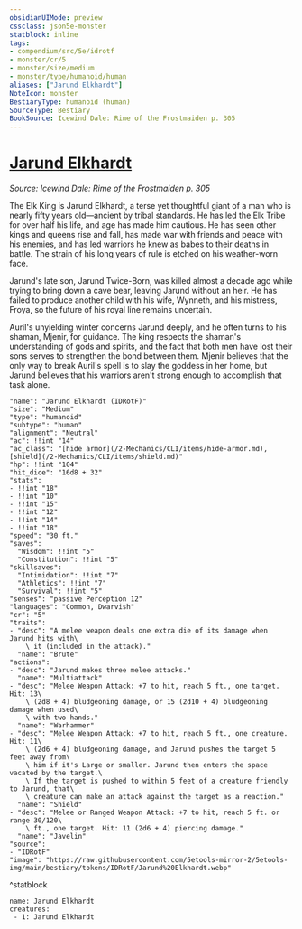 ```yaml
---
obsidianUIMode: preview
cssclass: json5e-monster
statblock: inline
tags:
- compendium/src/5e/idrotf
- monster/cr/5
- monster/size/medium
- monster/type/humanoid/human
aliases: ["Jarund Elkhardt"]
NoteIcon: monster
BestiaryType: humanoid (human)
SourceType: Bestiary
BookSource: Icewind Dale: Rime of the Frostmaiden p. 305
---
```

# [Jarund Elkhardt](2-Mechanics/CLI/bestiary/npc/jarund-elkhardt-idrotf.md)
*Source: Icewind Dale: Rime of the Frostmaiden p. 305*  

The Elk King is Jarund Elkhardt, a terse yet thoughtful giant of a man who is nearly fifty years old—ancient by tribal standards. He has led the Elk Tribe for over half his life, and age has made him cautious. He has seen other kings and queens rise and fall, has made war with friends and peace with his enemies, and has led warriors he knew as babes to their deaths in battle. The strain of his long years of rule is etched on his weather-worn face.

Jarund's late son, Jarund Twice-Born, was killed almost a decade ago while trying to bring down a cave bear, leaving Jarund without an heir. He has failed to produce another child with his wife, Wynneth, and his mistress, Froya, so the future of his royal line remains uncertain.

Auril's unyielding winter concerns Jarund deeply, and he often turns to his shaman, Mjenir, for guidance. The king respects the shaman's understanding of gods and spirits, and the fact that both men have lost their sons serves to strengthen the bond between them. Mjenir believes that the only way to break Auril's spell is to slay the goddess in her home, but Jarund believes that his warriors aren't strong enough to accomplish that task alone.

```statblock
"name": "Jarund Elkhardt (IDRotF)"
"size": "Medium"
"type": "humanoid"
"subtype": "human"
"alignment": "Neutral"
"ac": !!int "14"
"ac_class": "[hide armor](/2-Mechanics/CLI/items/hide-armor.md), [shield](/2-Mechanics/CLI/items/shield.md)"
"hp": !!int "104"
"hit_dice": "16d8 + 32"
"stats":
- !!int "18"
- !!int "10"
- !!int "15"
- !!int "12"
- !!int "14"
- !!int "18"
"speed": "30 ft."
"saves":
  "Wisdom": !!int "5"
  "Constitution": !!int "5"
"skillsaves":
  "Intimidation": !!int "7"
  "Athletics": !!int "7"
  "Survival": !!int "5"
"senses": "passive Perception 12"
"languages": "Common, Dwarvish"
"cr": "5"
"traits":
- "desc": "A melee weapon deals one extra die of its damage when Jarund hits with\
    \ it (included in the attack)."
  "name": "Brute"
"actions":
- "desc": "Jarund makes three melee attacks."
  "name": "Multiattack"
- "desc": "Melee Weapon Attack: +7 to hit, reach 5 ft., one target. Hit: 13\
    \ (2d8 + 4) bludgeoning damage, or 15 (2d10 + 4) bludgeoning damage when used\
    \ with two hands."
  "name": "Warhammer"
- "desc": "Melee Weapon Attack: +7 to hit, reach 5 ft., one creature. Hit: 11\
    \ (2d6 + 4) bludgeoning damage, and Jarund pushes the target 5 feet away from\
    \ him if it's Large or smaller. Jarund then enters the space vacated by the target.\
    \ If the target is pushed to within 5 feet of a creature friendly to Jarund, that\
    \ creature can make an attack against the target as a reaction."
  "name": "Shield"
- "desc": "Melee or Ranged Weapon Attack: +7 to hit, reach 5 ft. or range 30/120\
    \ ft., one target. Hit: 11 (2d6 + 4) piercing damage."
  "name": "Javelin"
"source":
- "IDRotF"
"image": "https://raw.githubusercontent.com/5etools-mirror-2/5etools-img/main/bestiary/tokens/IDRotF/Jarund%20Elkhardt.webp"
```
^statblock

```encounter-table
name: Jarund Elkhardt
creatures:
 - 1: Jarund Elkhardt
```